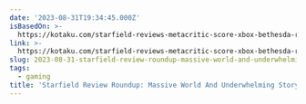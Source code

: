 ```yaml
---
date: '2023-08-31T19:34:45.000Z'
isBasedOn: >-
  https://kotaku.com/starfield-reviews-metacritic-score-xbox-bethesda-rpg-1850792392?utm_source=regular
link: >-
  https://kotaku.com/starfield-reviews-metacritic-score-xbox-bethesda-rpg-1850792392?utm_source=regular
slug: 2023-08-31-starfield-review-roundup-massive-world-and-underwhelming-story
tags:
  - gaming
title: 'Starfield Review Roundup: Massive World And Underwhelming Story'
---
```


